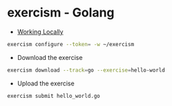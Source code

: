 # exercism - Golang

- [Working Locally](https://exercism.org/docs/using/solving-exercises/working-locally)
```bash
exercism configure --token= -w ~/exercism
```

- Download the exercise
```bash
exercism download --track=go --exercise=hello-world
```

- Upload the exercise
```bash
exercism submit hello_world.go
```
